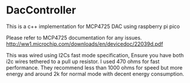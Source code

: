 # DacController
This is a c++ implementation for MCP4725 DAC using raspberry pi pico

Please refer to MCP4725 documentation for any issues. 
http://ww1.microchip.com/downloads/en/devicedoc/22039d.pdf

This was wired using I2Cs fast mode specification, Ensure you have both i2c wires tethered to a pull up resistor. I used 470 ohms for fast performance. They recommend
less than 1000 ohms for speed but more energy and around 2k for normal mode with decent energy consumption.
